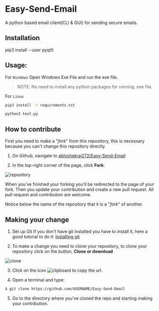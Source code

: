 

# Easy-Send-Email

A python based email client(CLI & GUI) for sending secure emails.

## Installation
pip3 install --user pyqt5  

## Usage:

For ```Windows```
 Open Windows Exe File and run the exe file.
 > NOTE: No need to install any python packages for running .exe file.
 
For ```Linux```
```bash
pip3 install -r requirements.txt

python3 test.py
```

## How to contribute

First you need to make a "*fork*" from this repository, this is necessary because you can't change this repository directly.

1. On Github, navigate to [abhishekraj272/Easy-Send-Email](https://github.com/abhishekraj272/Easy-Send-Email)

2. In the top-right corner of the page, click **Fork**.

![repository](imagens/fork.png "repository")

When you've finished your forking you'll be redirected to the page of your fork.
Then you update your contribution and create a new pull request.
All pull request and contribution are welcome.

Notice below the name of the repository that it is a "*fork*" of another.

## Making your change

1. Set up Git
If you don't have git installed you have to install it, here a good tutorial to do it: [Installing git](https://help.github.com/en/articles/set-up-git)

2. To make a change you need to clone your repository, to clone your repository click on the button, **Clone or download**

![clone](imagens/clone.png "clone")

3. Click on the icon ![clipboard](imagens/clipbord.png "clipboard") to copy the url.

4. Open a terminal and type:
```bash
$ git clone https://github.com/USERNAME/Easy-Send-Email
```

5. Go to the directory where you've cloned the repo and starting making your contribution.



